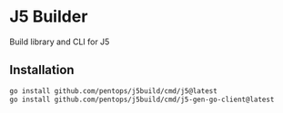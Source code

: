 J5 Builder
==========

Build library and CLI for J5

## Installation

```bash
go install github.com/pentops/j5build/cmd/j5@latest
go install github.com/pentops/j5build/cmd/j5-gen-go-client@latest
```
